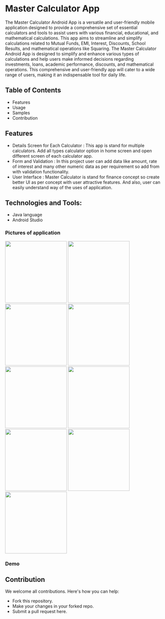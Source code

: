 # Master Calculator App

The Master Calculator Android App is a versatile and user-friendly mobile application designed to provide
a comprehensive set of essential calculators and tools to assist users with various financial, educational, and
mathematical calculations. This app aims to streamline and simplify calculations related to Mutual Funds,
EMI, Interest, Discounts, School Results, and mathematical operations like Squaring.
The Master Calculator Android App is designed to simplify and enhance various types of calculations and
help users make informed decisions regarding investments, loans, academic performance, discounts, and
mathematical operations. This comprehensive and user-friendly app will cater to a wide range of users,
making it an indispensable tool for daily life.

## Table of Contents
- Features
- Usage
- Samples
- Contribution

## Features
- Details Screen for Each Calculator :
  This app is stand for multiple calculators. Add all types
 calculator option in home screen and open different screen of each calculator app.
- Form and Validation :
  In this project user can add data like amount, rate of interest and many
  other numeric data as per requirement so add from with validation functionality.
- User Interface :
  Master Calculator is stand for finance concept so create better UI as per concept with user attractive features. And also, user can easily understand way of the uses of application.

## Technologies and Tools:
- Java language
- Android Studio

### Pictures of application 

<img src="https://github.com/user-attachments/assets/40e3a8e3-1bbb-49bb-abf0-3d53bd94738b" width="200"/>
<img src="https://github.com/user-attachments/assets/b077ed1a-685d-45b1-8ae3-17ad04eb799a" width="200"/>
<img src="https://github.com/user-attachments/assets/3fc5967b-a276-49ff-bd40-0ec5b0516449" width="200"/>
<img src="https://github.com/user-attachments/assets/6b507f75-1996-4802-a29e-7802fb8cfd27" width="200"/>
<img src="https://github.com/user-attachments/assets/3d8e180b-2ff8-440f-974b-5d14a0b9f057" width="200"/>
<img src="https://github.com/user-attachments/assets/8ebecdf9-207d-4eef-be51-ec502bdac7f9" width="200"/>
<img src="https://github.com/user-attachments/assets/aa2398b0-426d-4d78-93f7-e5bdf898395e" width="200"/>
<img src="https://github.com/user-attachments/assets/1f556a68-df46-40a7-9dbf-0b4b7833063c" width="200"/>
<img src="https://github.com/user-attachments/assets/6b1317c8-d339-455e-b303-e217b16ad5d1" width="200"/>

### Demo


## Contribution
We welcome all contributions. Here's how you can help:

- Fork this repository.
- Make your changes in your forked repo.
- Submit a pull request here.
